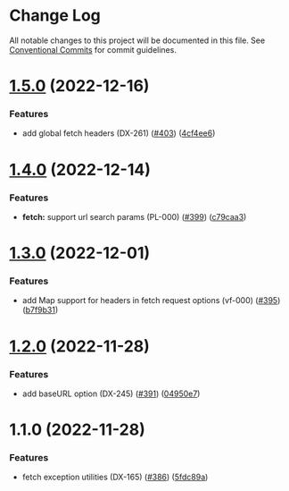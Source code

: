 # Change Log

All notable changes to this project will be documented in this file.
See [Conventional Commits](https://conventionalcommits.org) for commit guidelines.

# [1.5.0](https://github.com/voiceflow/libs/compare/@voiceflow/fetch@1.4.0...@voiceflow/fetch@1.5.0) (2022-12-16)


### Features

* add global fetch headers (DX-261) ([#403](https://github.com/voiceflow/libs/issues/403)) ([4cf4ee6](https://github.com/voiceflow/libs/commit/4cf4ee62c94c19e6d8b68e936b8f518a6d21f9b6))





# [1.4.0](https://github.com/voiceflow/libs/compare/@voiceflow/fetch@1.3.0...@voiceflow/fetch@1.4.0) (2022-12-14)


### Features

* **fetch:** support url search params (PL-000) ([#399](https://github.com/voiceflow/libs/issues/399)) ([c79caa3](https://github.com/voiceflow/libs/commit/c79caa38e8e5216aa0d9d5a7d5638434a8955027))





# [1.3.0](https://github.com/voiceflow/libs/compare/@voiceflow/fetch@1.2.0...@voiceflow/fetch@1.3.0) (2022-12-01)


### Features

* add Map support for headers in fetch request options (vf-000) ([#395](https://github.com/voiceflow/libs/issues/395)) ([b7f9b31](https://github.com/voiceflow/libs/commit/b7f9b319170bee42642a56f02b091d463d959343))





# [1.2.0](https://github.com/voiceflow/libs/compare/@voiceflow/fetch@1.1.0...@voiceflow/fetch@1.2.0) (2022-11-28)


### Features

* add baseURL option (DX-245) ([#391](https://github.com/voiceflow/libs/issues/391)) ([04950e7](https://github.com/voiceflow/libs/commit/04950e7af88cac80925a4b13c1390f9cbbd2bb97))





# 1.1.0 (2022-11-28)


### Features

* fetch exception utilities (DX-165) ([#386](https://github.com/voiceflow/libs/issues/386)) ([5fdc89a](https://github.com/voiceflow/libs/commit/5fdc89a03ec21207ed96b30ffc6c00e1ddcae863))
